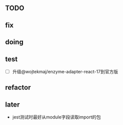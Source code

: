 ## TODO

## fix

## doing

## test

- [ ] 升级@wojtekmaj/enzyme-adapter-react-17到官方版

## refactor

## later

- jest测试时最好从module字段读取import的包
